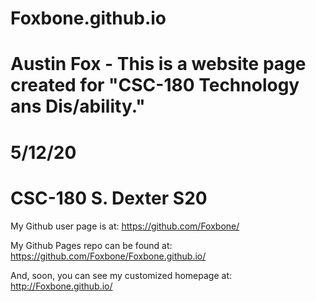 # Foxbone.github.io
# Austin Fox - This is a website page created for "CSC-180 Technology ans Dis/ability."
# 5/12/20
# CSC-180 S. Dexter S20

My Github user page is at: 
https://github.com/Foxbone/

My Github Pages repo can be found at:  
https://github.com/Foxbone/Foxbone.github.io/

And, soon, you can see my customized homepage at:
http://Foxbone.github.io/
